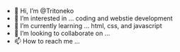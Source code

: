 - 👋 Hi, I’m @Tritoneko
- 👀 I’m interested in ... coding and webstie development
- 🌱 I’m currently learning ... html, css, and javascript
- 💞️ I’m looking to collaborate on ... 
- 📫 How to reach me ...

<!---
Tritoneko/Tritoneko is a ✨ special ✨ repository because its `README.md` (this file) appears on your GitHub profile.
You can click the Preview link to take a look at your changes.
--->
